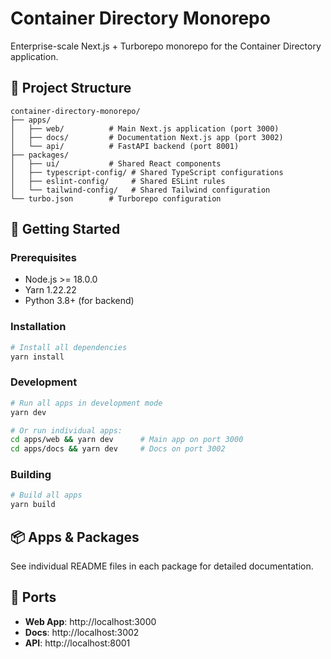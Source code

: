 # Container Directory Monorepo

Enterprise-scale Next.js + Turborepo monorepo for the Container Directory application.

## 📁 Project Structure

```
container-directory-monorepo/
├── apps/
│   ├── web/          # Main Next.js application (port 3000)
│   ├── docs/         # Documentation Next.js app (port 3002)
│   └── api/          # FastAPI backend (port 8001)
├── packages/
│   ├── ui/           # Shared React components
│   ├── typescript-config/ # Shared TypeScript configurations
│   ├── eslint-config/     # Shared ESLint rules
│   └── tailwind-config/   # Shared Tailwind configuration
└── turbo.json        # Turborepo configuration
```

## 🚀 Getting Started

### Prerequisites

- Node.js >= 18.0.0
- Yarn 1.22.22
- Python 3.8+ (for backend)

### Installation

```bash
# Install all dependencies
yarn install
```

### Development

```bash
# Run all apps in development mode
yarn dev

# Or run individual apps:
cd apps/web && yarn dev      # Main app on port 3000
cd apps/docs && yarn dev     # Docs on port 3002
```

### Building

```bash
# Build all apps
yarn build
```

## 📦 Apps & Packages

See individual README files in each package for detailed documentation.

## 🔗 Ports

- **Web App**: http://localhost:3000
- **Docs**: http://localhost:3002
- **API**: http://localhost:8001

